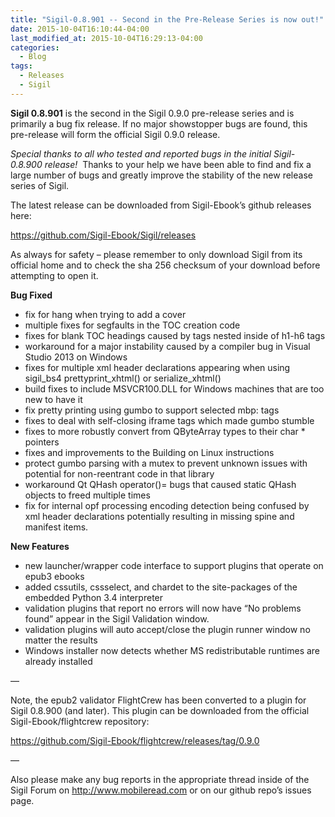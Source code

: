 ```yaml
---
title: "Sigil-0.8.901 -- Second in the Pre-Release Series is now out!"
date: 2015-10-04T16:10:44-04:00
last_modified_at: 2015-10-04T16:29:13-04:00
categories:
  - Blog
tags:
  - Releases
  - Sigil
---
```


__Sigil 0.8.901__ is the second in the Sigil 0.9.0 pre-release series and is primarily a bug fix release. If no major showstopper bugs are found, this pre-release will form the official Sigil 0.9.0 release.

_Special thanks to all who tested and reported bugs in the initial Sigil-0.8.900 release!_ &nbsp;Thanks to your help we have been able to find and fix a large number of bugs and greatly improve the stability of the new release series of Sigil.

The latest release can be downloaded from Sigil-Ebook’s github releases here:

<https://github.com/Sigil-Ebook/Sigil/releases>

As always for safety – please remember to only download Sigil from its official home and to check the sha 256 checksum of your download before attempting to open it.

__Bug Fixed__

*   fix for hang when trying to add a cover
*   multiple fixes for segfaults in the TOC creation code
*   fixes for blank TOC headings caused by tags nested inside of h1-h6 tags
*   workaround for a major instability caused by a compiler bug in Visual Studio 2013 on Windows
*   fixes for multiple xml header declarations appearing when using sigil\_bs4 prettyprint\_xhtml() or serialize\_xhtml()
*   build fixes to include MSVCR100.DLL for Windows machines that are too new to have it
*   fix pretty printing using gumbo to support selected mbp: tags
*   fixes to deal with self-closing iframe tags which made gumbo stumble
*   fixes to more robustly convert from QByteArray types to their char \* pointers
*   fixes and improvements to the Building on Linux instructions
*   protect gumbo parsing with a mutex to prevent unknown issues with potential for non-reentrant code in that library
*   workaround Qt QHash operator()= bugs that caused static QHash objects to freed multiple times
*   fix for internal opf processing encoding detection being confused by xml header declarations potentially resulting in missing spine and manifest items.

__New Features__

*   new launcher/wrapper code interface to support plugins that operate on epub3 ebooks
*   added cssutils, cssselect, and chardet to the site-packages of the embedded Python 3.4 interpreter
*   validation plugins that report no errors will now have “No problems found” appear in the Sigil Validation window.
*   validation plugins will auto accept/close the plugin runner window no matter the results
*   Windows installer now detects whether MS redistributable runtimes are already installed

—

Note, the epub2 validator FlightCrew has been converted to a plugin for Sigil 0.8.900 (and later). This plugin can be downloaded from the official Sigil-Ebook/flightcrew repository:

<https://github.com/Sigil-Ebook/flightcrew/releases/tag/0.9.0>

—

Also please make any bug reports in the appropriate thread inside of the Sigil Forum on <http://www.mobileread.com> or on our github repo’s issues page.